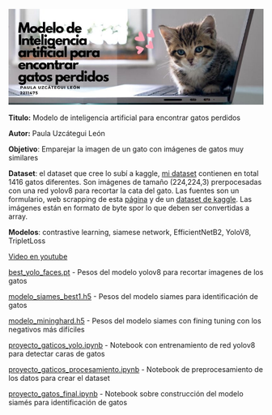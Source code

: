 ![Banner Image](banner.jpg)

**Titulo:** Modelo de inteligencia artificial para encontrar gatos perdidos

**Autor:** Paula Uzcátegui León

**Objetivo**: Emparejar la imagen de un gato con imágenes de gatos muy similares

**Dataset**: el dataset que cree lo subí a kaggle, [mi dataset](https://www.kaggle.com/datasets/paulauzcategui/proyecto-ia-gaticos/data) contienen en total 1416 gatos diferentes. Son imágenes de tamaño (224,224,3) prerpocesadas con una red yolov8 para recortar la cata del gato. Las fuentes son un formulario, web scrapping de esta [página](https://www.petfinder.com/) y de un [dataset de kaggle](https://www.kaggle.com/datasets/aleksandrdremov/cat-faces-detection). Las imágenes están en formato de byte spor lo que deben ser convertidas a array.

**Modelos**: contrastive learning, siamese network, EfficientNetB2, YoloV8, TripletLoss

[Video en youtube](https://www.youtube.com/watch?v=cl8D7Brlm2E)

[best_yolo_faces.pt](best_yolo_faces.pt) - Pesos del modelo yolov8 para recortar imagenes de los gatos

[modelo_siames_best1.h5](modelo_siames_best1.h5) - Pesos del modelo siames para identificación de gatos

[modelo_mininghard.h5](modelo_mininghard.h5) - Pesos del modelo siames con fining tuning con los negativos más difíciles

[proyecto_gaticos_yolo.ipynb](proyecto_gaticos_yolo.ipynb) - Notebook con entrenamiento de red yolov8 para detectar caras de gatos

[proyecto_gaticos_procesamiento.ipynb](proyecto_gaticos_procesamiento.ipynb) - Notebook de preprocesamiento de los datos para crear el dataset

[proyecto_gatos_final.ipynb](proyecto_gatos_final.ipynb) - Notebook sobre construcción del modelo siamés para identificación de gatos





